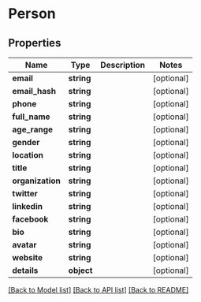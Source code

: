 # Person

## Properties
Name | Type | Description | Notes
------------ | ------------- | ------------- | -------------
**email** | **string** |  | [optional] 
**email_hash** | **string** |  | [optional] 
**phone** | **string** |  | [optional] 
**full_name** | **string** |  | [optional] 
**age_range** | **string** |  | [optional] 
**gender** | **string** |  | [optional] 
**location** | **string** |  | [optional] 
**title** | **string** |  | [optional] 
**organization** | **string** |  | [optional] 
**twitter** | **string** |  | [optional] 
**linkedin** | **string** |  | [optional] 
**facebook** | **string** |  | [optional] 
**bio** | **string** |  | [optional] 
**avatar** | **string** |  | [optional] 
**website** | **string** |  | [optional] 
**details** | **object** |  | [optional] 

[[Back to Model list]](../README.md#documentation-for-models) [[Back to API list]](../README.md#documentation-for-api-endpoints) [[Back to README]](../README.md)

